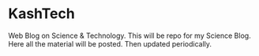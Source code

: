 # KashTech

Web Blog on Science & Technology.
This will be repo for my Science Blog.
Here all the material will be posted. Then updated periodically.
